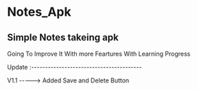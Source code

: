 # Notes_Apk
Simple Notes takeing apk
------------------------------------------------
Going To Improve It With more Feartures With 
Learning Progress

Update :----------------------------------------

V1.1 -----> Added Save and Delete Button
